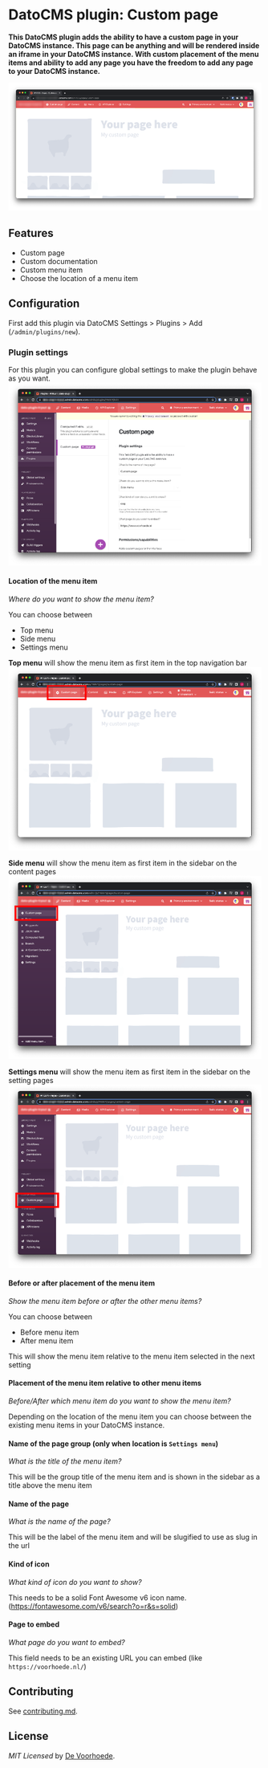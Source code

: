 # DatoCMS plugin: Custom page

**This DatoCMS plugin adds the ability to have a custom page in your DatoCMS instance. This page can be anything and will be rendered inside an iframe in your DatoCMS instance. With custom placement of the menu items and ability to add any page you have the freedom to add any page to your DatoCMS instance.**

![](https://github.com/voorhoede/datocms-plugin-custom-page/raw/main/docs/preview.png)

## Features

* Custom page
* Custom documentation
* Custom menu item
* Choose the location of a menu item

## Configuration

First add this plugin via DatoCMS Settings > Plugins > Add (`/admin/plugins/new`).

### Plugin settings

For this plugin you can configure global settings to make the plugin behave as you want.
![](https://github.com/voorhoede/datocms-plugin-custom-page/raw/main/docs/custom-page-settings.png)

#### Location of the menu item
*Where do you want to show the menu item?*

You can choose between
* Top menu
* Side menu
* Settings menu

**Top menu** will show the menu item as first item in the top navigation bar
![](https://github.com/voorhoede/datocms-plugin-custom-page/raw/main/docs/custom-page-top-menu.png)

**Side menu** will show the menu item as first item in the sidebar on the content pages
![](https://github.com/voorhoede/datocms-plugin-custom-page/raw/main/docs/custom-page-sidebar.png)

**Settings menu** will show the menu item as first item in the sidebar on the setting pages
![](https://github.com/voorhoede/datocms-plugin-custom-page/raw/main/docs/custom-page-sidebar-settings.png)

#### Before or after placement of the menu item
*Show the menu item before or after the other menu items?*

You can choose between
* Before menu item
* After menu item

This will show the menu item relative to the menu item selected in the next setting

#### Placement of the menu item relative to other menu items
*Before/After which menu item do you want to show the menu item?*

Depending on the location of the menu item you can choose between the existing menu items in your DatoCMS instance.

#### Name of the page group (only when location is `Settings menu`)
*What is the title of the menu item?*

This will be the group title of the menu item and is shown in the sidebar as a title above the menu item

#### Name of the page
*What is the name of the page?*

This will be the label of the menu item and will be slugified to use as slug in the url

#### Kind of icon
*What kind of icon do you want to show?*

This needs to be a solid Font Awesome v6 icon name. (https://fontawesome.com/v6/search?o=r&s=solid)

#### Page to embed
*What page do you want to embed?*

This field needs to be an existing URL you can embed (like `https://voorhoede.nl/`)

## Contributing

See [contributing.md](https://github.com/voorhoede/datocms-plugin-custom-page/blob/main/contributing.md).

## License

*MIT Licensed* by [De Voorhoede](https://www.voorhoede.nl).
